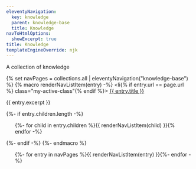 ```yaml
---
eleventyNavigation:
  key: knowledge
  parent: knowledge-base
  title: Knowledge
navToHtmlOptions:
  showExcerpt: true
title: Knowledge
templateEngineOverride: njk
---
```


A collection of knowledge

{% set navPages = collections.all | eleventyNavigation("knowledge-base") %}
{% macro renderNavListItem(entry) -%}
<li{% if entry.url == page.url %} class="my-active-class"{% endif %}>
<a href="{{ entry.url }}">{{ entry.title }}</a>
<p>{{ entry.excerpt }}</p>
{%- if entry.children.length -%}
  <ul>
    {%- for child in entry.children %}{{ renderNavListItem(child) }}{% endfor -%}
  </ul>
{%- endif -%}
</li>
{%- endmacro %}

<ul>
{%- for entry in navPages %}{{ renderNavListItem(entry) }}{%- endfor -%}
</ul>